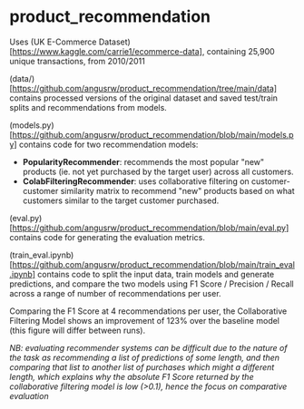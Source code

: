 # product_recommendation

Uses (UK E-Commerce Dataset)[https://www.kaggle.com/carrie1/ecommerce-data], containing 25,900 unique transactions, from 2010/2011

(data/)[https://github.com/angusrw/product_recommendation/tree/main/data] contains processed versions of the original dataset and saved test/train splits and recommendations from models.

(models.py)[https://github.com/angusrw/product_recommendation/blob/main/models.py] contains code for two recommendation models:
- **PopularityRecommender**: recommends the most popular "new" products (ie. not yet purchased by the target user) across all customers.
- **ColabFilteringRecommender**: uses collaborative filtering on customer-customer similarity matrix to recommend "new" products based on what customers similar to the target customer purchased.

(eval.py)[https://github.com/angusrw/product_recommendation/blob/main/eval.py] contains code for generating the evaluation metrics.

(train_eval.ipynb)[https://github.com/angusrw/product_recommendation/blob/main/train_eval.ipynb] contains code to split the input data, train models and generate predictions, and compare the two models using F1 Score / Precision / Recall across a range of number of recommendations per user.

Comparing the F1 Score at 4 recommendations per user, the Collaborative Filtering Model shows an improvement of 123% over the baseline model (this figure will differ between runs).

*NB: evaluating recommender systems can be difficult due to the nature of the task as recommending a list of predictions of some length, and then comparing that list to another list of purchases which might a different length, which explains why the absolute F1 Score returned by the collaborative filtering model is low (>0.1), hence the focus on comparative evaluation*
